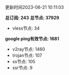 更新时间2023-06-21 10:11:03

**总订阅: 243**
**总节点: 37929**
- vless节点: 34

**google ping有效节点: 1681**
- v2ray节点: 1460
- trojan节点: 107
- ss节点: 105
- ssr节点: 9
